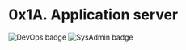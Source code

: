 # 0x1A. Application server
![DevOps badge](https://img.shields.io/badge/DevOps-CC5500)
![SysAdmin badge](https://img.shields.io/badge/SysAdmin-CC5500)
